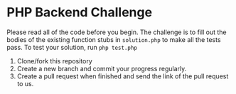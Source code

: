 # PHP Backend Challenge

Please read all of the code before you begin. The challenge is to fill out the bodies of the existing function stubs in `solution.php` to make all the tests pass. To test your solution, run `php test.php` 

1. Clone/fork this repository
2. Create a new branch and commit your progress regularly.
3. Create a pull request when finished and send the link of the pull request to us.
